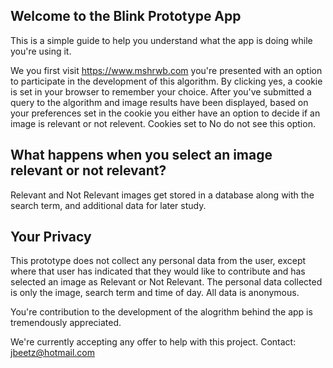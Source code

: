 ## Welcome to the Blink Prototype App

This is a simple guide to help you understand what the app is doing while you're using it.

We you first visit https://www.mshrwb.com you're presented with an option to participate in the development of this algorithm. By clicking yes, a cookie is set in your browser to remember your choice. After you've submitted a query to the algorithm and image results have been displayed, based on your preferences set in the cookie you either have an option to decide if an image is relevant or not relevent. Cookies set to No do not see this option. 

## What happens when you select an image relevant or not relevant?
Relevant and Not Relevant images get stored in a database along with the search term, and additional data for later study. 

## Your Privacy
This prototype does not collect any personal data from the user, except where that user has indicated that they would like to contribute and has selected an image as Relevant or Not Relevant. The personal data collected is only the image, search term and time of day. All data is anonymous. 

You're contribution to the development of the alogrithm behind the app is tremendously appreciated.

We're currently accepting any offer to help with this project. 
Contact: <jbeetz@hotmail.com>
